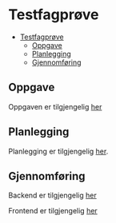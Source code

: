 # Testfagprøve

- [Testfagprøve](#testfagprøve)
  - [Oppgave](#oppgave)
  - [Planlegging](#planlegging)
  - [Gjennomføring](#gjennomføring)

## Oppgave

Oppgaven er tilgjengelig [her](https://github.com/Kireobat/testfagprove/blob/master/docs/oppgave.md)

## Planlegging

Planlegging er tilgjengelig [her](https://github.com/Kireobat/testfagprove/blob/master/docs/plan.md).

## Gjennomføring

Backend er tilgjengelig [her](https://github.com/Kireobat/fish-time)

Frontend er tilgjengelig [her](https://github.com/Kireobat/fish-time-web)
